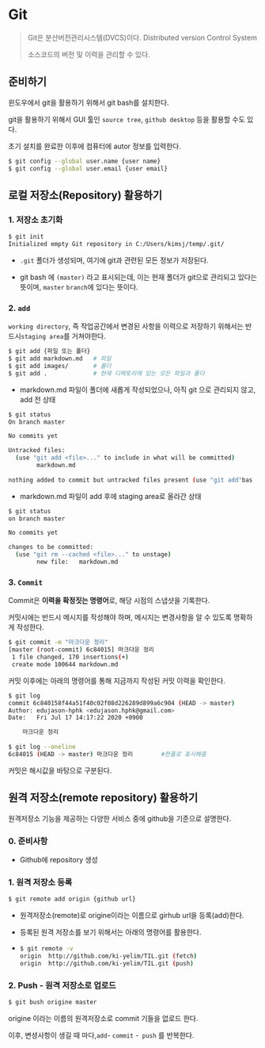 # Git

> Git은 분산버전관리시스템(DVCS)이다. Distributed version Control System
>
> 소스코드의 버전 및 이력을 관리할 수 있다.

## 준비하기

윈도우에서 git을 활용하기 위해서  git bash를 설치한다. 

git을 활용하기 위해서 GUI 툴인 `source tree`, `github desktop` 등을 활용할 수도 있다. 

초기 설치를 완료한 이후에 컴퓨터에 autor 정보를 입력한다. 

``` bash
$ git config --global user.name {user name}
$ git config --global user.email {user email}
```



## 로컬 저장소(Repository) 활용하기

### 1. 저장소 초기화

```bash
$ git init
Initialized empty Git repository in C:/Users/kimsj/temp/.git/
```

- `.git` 폴더가 생성되며, 여기에 git과 관련된 모든 정보가 저장된다. 

- git bash 에 `(master)` 라고 표시되는데, 이는 현재 폴더가 git으로 관리되고 있다는 뜻이며, `master` `branch`에 있다는 뜻이다. 

### 2. `add` 

`working directory`, 즉 작업공간에서 변경된 사항을 이력으로 저장하기 위해서는 반드시`staging area`를 거쳐야한다. 

```bash
$ git add {파일 또는 폴더}
$ git add markdown.md 	# 파일 
$ git add images/ 		# 폴더
$ git add . 			# 현재 디렉토리에 있는 모든 파일과 폴더
```

- markdown.md 파일이 폴더에 새롭게 작성되었으나, 아직 git 으로 관리되지 않고, add 전 상태

``` bash
$ git status
On branch master

No commits yet

Untracked files:
  (use "git add <file>..." to include in what will be committed)
        markdown.md
        
nothing added to commit but untracked files present (use "git add"bas
```

- markdown.md 파일이 add 후에 staging area로 올라간 상태

```bash
$ git status
on branch master

No commits yet

changes to be committed:
  (use "git rm --cached <file>..." to unstage)
        new file:   markdown.md
```

  

### 3. `Commit`

Commit은 **이력을 확정짓는 명령어**로, 해당 시점의 스냅샷을 기록한다. 

커밋시에는 반드시 메시지를 작성해야 하며, 메시지는 변경사항을 알 수 있도록 명확하게 작성한다. 

```bash
$ git commit -m "마크다운 정리"
[master (root-commit) 6c84015] 마크다운 정리
 1 file changed, 170 insertions(+)
 create mode 100644 markdown.md
```

커밋 이후에는 아래의 명령어를 통해 지금까지 작성된 커밋 이력을 확인한다. 

```bash
$ git log 
commit 6c840158f44a51f40c02f08d226289d899a6c904 (HEAD -> master)
Author: edujason-hphk <edujason.hphk@gmail.com>
Date:   Fri Jul 17 14:17:22 2020 +0900

    마크다운 정리
    
$ git log --oneline
6c84015 (HEAD -> master) 마크다운 정리		#한줄로 표시해줌
```

커밋은 해시값을 바탕으로 구분된다. 



## 원격 저장소(remote repository) 활용하기

원격저장소 기능을 제공하는 다양한 서비스 중에 github을 기준으로 설명한다. 

### 0. 준비사항

- Github에 repository 생성



### 1. 원격 저장소 등록

```bash
$ git remote add origin {github url}
```

- 원격저장소(remote)로 origine이라는 이름으로 girhub url을 등록(add)한다. 

- 등록된 원격 저장소를 보기 위해서는 아래의 명령어를 활용한다.

- ```bash
  $ git remote -v
  origin  http://github.com/ki-yelim/TIL.git (fetch)
  origin  http://github.com/ki-yelim/TIL.git (push)
  ```

  

### 2. Push - 원격 저장소로 업로드

```bash
$ git bush origine master
```

origine 이라는 이름의 원격저장소로 commit 기들을 없로드 한다. 

이후, 변셩사항이 생길 때 마다,` add `- `commit` -` push` 를 반복한다. 

